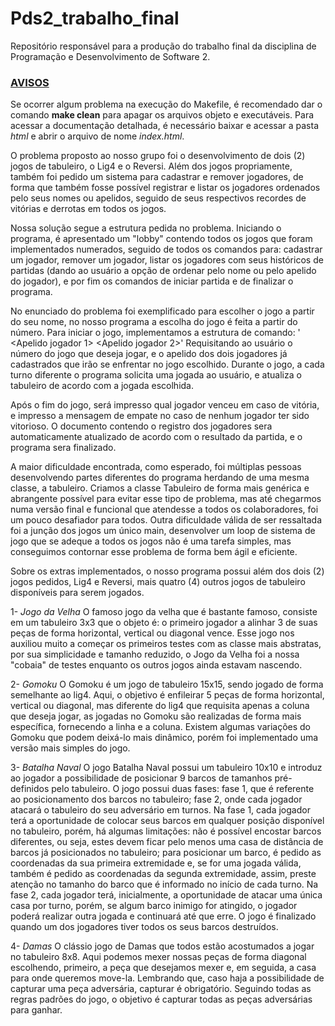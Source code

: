 # Pds2_trabalho_final
Repositório responsável para a produção do trabalho final da disciplina de Programação e Desenvolvimento de Software 2.

### <ins>AVISOS</ins>
Se ocorrer algum problema na execução do Makefile, é recomendado dar o comando **make clean** para apagar os arquivos objeto e executáveis. Para acessar a documentação detalhada, é necessário baixar e acessar a pasta *html*
e abrir o arquivo de nome *index.html*.

O problema proposto ao nosso grupo foi o desenvolvimento de dois (2) jogos de tabuleiro, o Lig4 e o Reversi. Além dos jogos propriamente, também foi pedido um sistema para cadastrar e remover jogadores, de forma que também 
fosse
possível registrar e listar os jogadores ordenados pelo seus nomes ou apelidos, seguido de seus respectivos recordes de vitórias e derrotas em todos os jogos. 

Nossa solução segue a estrutura pedida no problema. Iniciando o programa, é apresentado um "lobby" contendo todos os jogos que foram implementados numerados, seguido de todos os comandos para: cadastrar um jogador, remover 
um jogador, listar os jogadores com seus históricos de partidas (dando ao usuário a opção de ordenar pelo nome ou pelo apelido do jogador), e por fim os comandos de iniciar partida e de finalizar o programa. 

No enunciado do problema foi exemplificado para escolher o jogo a partir do seu nome, no nosso programa a escolha do jogo é feita a partir do número. Para iniciar o jogo, implementamos a estrutura de comando: 
'<Numero do Jogo> <Apelido jogador 1> <Apelido jogador 2>' 
Requisitando ao usuário o número do jogo que deseja jogar, e o apelido dos dois jogadores já cadastrados que irão se enfrentar no jogo escolhido. Durante o jogo, a cada turno diferente o programa solicita uma jogada ao 
usuário, e atualiza o tabuleiro de acordo com a jogada escolhida.

Após o fim do jogo, será impresso qual jogador venceu em caso de vitória, e impresso a mensagem de empate no caso de nenhum jogador ter sido vitorioso. O documento contendo o registro dos jogadores sera automaticamente 
atualizado de acordo com o resultado da partida, e o programa sera finalizado.

A maior dificuldade encontrada, como esperado, foi múltiplas pessoas desenvolvendo partes diferentes do programa herdando de uma mesma classe, a tabuleiro. Criamos a classe Tabuleiro de forma mais genérica e abrangente 
possível para evitar esse tipo de problema, mas até chegarmos numa versão final e funcional que atendesse a todos os colaboradores, foi um pouco desafiador para todos. Outra dificuldade válida de ser ressaltada foi a junção 
dos jogos um único main, desenvolver um loop de sistema de jogo que se adeque a todos os jogos não é uma tarefa simples, mas conseguimos contornar esse problema de forma bem ágil e eficiente.

Sobre os extras implementados, o nosso programa possui além dos dois (2) jogos pedidos, Lig4 e Reversi, mais quatro (4) outros jogos de tabuleiro disponíveis para serem jogados. 

1- *Jogo da Velha* O famoso jogo da velha que é bastante famoso, consiste em um tabuleiro 3x3 que o objeto é: o primeiro jogador a alinhar 3 de suas peças de forma horizontal, vertical ou diagonal vence. Esse jogo nos 
auxiliou muito a começar os primeiros testes com as classe mais abstratas, por sua simplicidade e tamanho reduzido, o Jogo da Velha foi a nossa "cobaia" de testes enquanto os outros jogos ainda estavam nascendo.

2- *Gomoku* O Gomoku é um jogo de tabuleiro 15x15, sendo jogado de forma semelhante ao lig4. Aqui, o objetivo é enfileirar 5 peças de forma horizontal, vertical ou diagonal, mas diferente do lig4 que requisita apenas a 
coluna que deseja jogar, as jogadas no Gomoku são realizadas de forma mais específica, fornecendo a linha e a coluna. Existem algumas variações do Gomoku que podem deixá-lo mais dinâmico, porém foi implementado uma versão 
mais simples do jogo. 

3- *Batalha Naval* O jogo Batalha Naval possui um tabuleiro 10x10 e introduz ao jogador a possibilidade de posicionar 9 barcos de tamanhos pré-definidos pelo tabuleiro. O jogo possui duas fases: fase 1, que é referente ao posicionamento dos barcos no tabuleiro; fase 2, onde cada jogador atacará o tabuleiro do seu adversário em turnos. Na fase 1, cada jogador terá a oportunidade de colocar seus barcos em qualquer posição disponível no tabuleiro, porém, há algumas limitações: não é possível encostar barcos diferentes, ou seja, estes devem ficar pelo menos uma casa de distância de barcos já posicionados no tabuleiro; para posicionar um barco, é pedido as coordenadas da sua primeira extremidade e, se for uma jogada válida, também é pedido as coordenadas da segunda extremidade, assim, preste atenção no tamanho do barco que é informado no início de cada turno. Na fase 2, cada jogador terá, inicialmente, a oportunidade de atacar uma única casa por turno, porém, se algum barco inimigo for atingido, o jogador poderá realizar outra jogada e continuará até que erre. O jogo é finalizado quando um dos jogadores tiver todos os seus barcos destruídos.

4- *Damas* O clássio jogo de Damas que todos estão acostumados a jogar no tabuleiro 8x8. Aqui podemos mexer nossas peças de forma diagonal escolhendo, primeiro, a peça que desejamos mexer e, em seguida, a casa para onde queremos move-la. Lembrando que, caso haja a possibilidade de capturar uma peça adversária, capturar é obrigatório. Seguindo todas as regras padrões do jogo, o objetivo é capturar todas as peças adversárias para ganhar.
